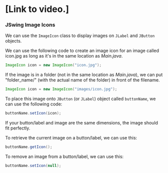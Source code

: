 # [Link to video.]

### JSwing Image Icons

We can use the `ImageIcon` class to display images on `JLabel` and `JButton` objects.

We can use the following code to create an image icon for an image called icon.jpg as long as it's in the same location as *Main.java*.

```java
ImageIcon icon = new ImageIcon("icon.jpg");
```

If the image is in a folder (not in the same location as *Main.java*), we can put "folder_name/" (with the actual name of the folder) in front of the filename. 

```java
ImageIcon icon = new ImageIcon("images/icon.jpg");
```

To place this image onto `JButton` (or `JLabel`) object called `buttonName`, we can use the following code:

```java
buttonName.setIcon(icon);
```

If your button/label and image are the same dimensions, the image should fit perfectly.

To retrieve the current image on a button/label, we can use this:

```java
buttonName.getIcon();
```

To remove an image from a button/label, we can use this:

```java
buttonName.setIcon(null);
```

